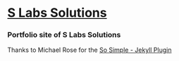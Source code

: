 # [S Labs Solutions](https://slabs.tech/)


### Portfolio site of S Labs Solutions


Thanks to Michael Rose for the [So Simple -  Jekyll Plugin](https://mmistakes.github.io/minimal-mistakes/)
